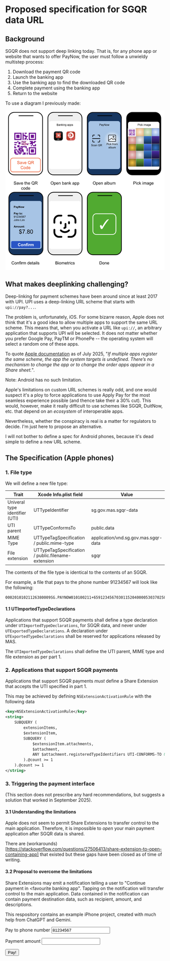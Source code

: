 # Proposed specification for SGQR data URL

## Background

SGQR does not support deep linking today. That is, for any phone app or website that wants to offer PayNow, the user must follow
a unwieldy multistep process:

1. Download the payment QR code
2. Launch the banking app
3. Use the banking app to find the downloaded QR code
4. Complete payment using the banking app
5. Return to the website

To use a diagram I previously made:

![7 steps to pay with PayNow](images/paynow-steps.png)

## What makes deeplinking challenging?

Deep-linking for payment schemes have been around since at least 2017 with
UPI. UPI uses a deep-linking URL scheme that starts with `upi://pay?...`.

The problem is, unfortunately, iOS. For some bizarre reason, Apple does not
think that it's a good idea to allow multiple apps to support the same URL
scheme. This means that, when you activate a URL like `upi://`, an arbitrary
application that supports UPI will be selected. It does not matter whether you
prefer Google Pay, PayTM or PhonePe -- the operating system will select a random one
of these apps.

To quote [Apple documentation](https://developer.apple.com/documentation/xcode/defining-a-custom-url-scheme-for-your-app) as of July 2025, "_If multiple apps register the same scheme, the app the system targets is undefined. There’s no mechanism to change the app or to change the order apps appear in a Share sheet._".

Note: Android has no such limitation.

Apple's limitations on custom URL schemes is really odd, and one would suspect it's a ploy
to force applications to use Apply Pay for the most seamless experience possible (and thence
take their a 30% cut). This would, however, make it really difficult to use schemes like
SGQR, DuitNow, etc. that depend on an _ecosystem_ of interoperable apps.

Nevertheless, whether the conspiracy is real is a matter for regulators to decide.
I'm just here to propose an alternative.

I will not bother to define a spec for Android phones, because it's dead simple to define
a new URL scheme.

## The Specification (Apple phones)

### 1. File type

We will define a new file type:

| Trait           | Xcode Info.plist field             | Value                          |
|-----------------|------------------------------------|--------------------------------|
| Univeral type identifier (UTI) | UTTypeIdentifier    | sg.gov.mas.sgqr-data           |
| UTI parent      | UTTypeConformsTo                   | public.data                    |
| MIME Type       | UTTypeTagSpecification / public.mime-type | application/vnd.sg.gov.mas.sgqr-data |
| File extension  | UTTypeTagSpecification / public.filename-extension | sgqr           |

The contents of the file type is identical to the contents of an SGQR.

For example, a file that pays to the phone number 91234567 will look like the following:

```
00020101021126380009SG.PAYNOW010100211+6591234567030115204000053037025802SG5902NA6009Singapore6304B5DB
```

#### 1.1 UTImportedTypeDeclarations

Applications that support SGQR payments shall define a type declaration under `UTImportedTypeDeclarations`,
for SGQR data, and never under `UTExportedTypeDeclarations`. A declaration under
`UTExportedTypeDeclarations` shall be reserved for applications released by MAS.

The `UTImportedTypeDeclarations` shall define the UTI parent, MIME type and file extension as per part 1.

### 2. Applications that support SGQR payments

Applications that support SGQR payments _must_ define a Share Extension that accepts the UTI specified in part 1.

This may be achieved by defining `NSExtensionActivationRule` with the following data
```xml
<key>NSExtensionActivationRule</key>
<string>
    SUBQUERY (
        extensionItems,
        $extensionItem,
        SUBQUERY (
            $extensionItem.attachments,
            $attachment,
            ANY $attachment.registeredTypeIdentifiers UTI-CONFORMS-TO &quot;sg.gov.mas.sgqr-data&quot;
        ).@count >= 1
    ).@count >= 1
</string>
```

### 3. Triggering the payment interface

(This section does not prescribe any hard recommendations, but suggests a solution that worked in September 2025).

#### 3.1 Understanding the limitations

Apple does not seem to permit Share Extensions to transfer control to the main application. Therefore,
it is impossible to *open* your main payment application after SGQR data is shared.

There are (workarounds)[https://stackoverflow.com/questions/27506413/share-extension-to-open-containing-app]
that existed but these gaps have been closed as of time of writing.

#### 3.2 Proposal to overcome the limitations

Share Extensions may emit a notification telling a user to "Continue payment in &lt;favourite banking app".
Tapping on the notification will transfer control to the main application.
Data contained in the notification can contain payment destination data, such as recipient, amount, and
descriptions.

This respository contains an example iPhone project, created with much help from ChatGPT and Gemini.

<script>

function shareSomething(mimeType, extension) {
    const phone = document.querySelector('#destination').value.slice(0, 8).padStart(8, '0')
    const amount = document.querySelector('#amount').value

    const dataText = `00020101021126380009SG.PAYNOW010100211+65${randomNumber}03011520400005303702${amount.length.toString().padStart(2, '0')}${amount}5802SG5902NA6009Singapore6304CCCC`
    const buf = new TextEncoder().encode(dataText)

    const file = new File(
        [buf],
        `payment_to_${randomNumber}.${extension}`,
        {
            type: mimeType
        }
    )

    navigator.share({
        files: [file]
    })
}

</script>

<label for="destination">Pay to phone number</label>
<input id="destination" type="tel" value="81234567">

<label for="amount">Payment amount</label>
<input id="amount" type="number">

<button onclick="shareSomething('application/vnd.sg.gov.mas.sgqr-data', 'sgqr')">
Pay!
</button>

